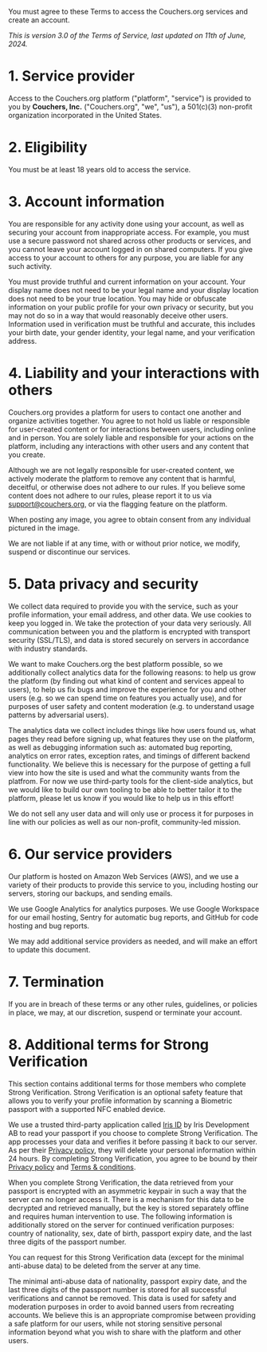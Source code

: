 You must agree to these Terms to access the Couchers.org services and create an account.

*This is version 3.0 of the Terms of Service, last updated on 11th of June, 2024.*


# 1. Service provider

Access to the Couchers.org platform ("platform", "service") is provided to you by **Couchers, Inc.** ("Couchers.org", "we", "us"), a 501(c)(3) non-profit organization incorporated in the United States.


# 2. Eligibility

You must be at least 18 years old to access the service.


# 3. Account information

You are responsible for any activity done using your account, as well as securing your account from inappropriate access. For example, you must use a secure password not shared across other products or services, and you cannot leave your account logged in on shared computers. If you give access to your account to others for any purpose, you are liable for any such activity.

You must provide truthful and current information on your account. Your display name does not need to be your legal name and your display location does not need to be your true location. You may hide or obfuscate information on your public profile for your own privacy or security, but you may not do so in a way that would reasonably deceive other users. Information used in verification must be truthful and accurate, this includes your birth date, your gender identity, your legal name, and your verification address.


# 4. Liability and your interactions with others

Couchers.org provides a platform for users to contact one another and organize activities together. You agree to not hold us liable or responsible for user-created content or for interactions between users, including online and in person. You are solely liable and responsible for your actions on the platform, including any interactions with other users and any content that you create.

Although we are not legally responsible for user-created content, we actively moderate the platform to remove any content that is harmful, deceitful, or otherwise does not adhere to our rules. If you believe some content does not adhere to our rules, please report it to us via support@couchers.org, or via the flagging feature on the platform.

When posting any image, you agree to obtain consent from any individual pictured in the image.

We are not liable if at any time, with or without prior notice, we modify, suspend or discontinue our services.


# 5. Data privacy and security

We collect data required to provide you with the service, such as your profile information, your email address, and other data. We use cookies to keep you logged in. We take the protection of your data very seriously. All communication between you and the platform is encrypted with transport security (SSL/TLS), and data is stored securely on servers in accordance with industry standards.

We want to make Couchers.org the best platform possible, so we additionally collect analytics data for the following reasons: to help us grow the platform (by finding out what kind of content and services appeal to users), to help us fix bugs and improve the experience for you and other users (e.g. so we can spend time on features you actually use), and for purposes of user safety and content moderation (e.g. to understand usage patterns by adversarial users).

The analytics data we collect includes things like how users found us, what pages they read before signing up, what features they use on the platform, as well as debugging information such as: automated bug reporting, analytics on error rates, exception rates, and timings of different backend functionality. We believe this is necessary for the purpose of getting a full view into how the site is used and what the community wants from the platfrom. For now we use third-party tools for the client-side analytics, but we would like to build our own tooling to be able to better tailor it to the platform, please let us know if you would like to help us in this effort!

We do not sell any user data and will only use or process it for purposes in line with our policies as well as our non-profit, community-led mission.


# 6. Our service providers

Our platform is hosted on Amazon Web Services (AWS), and we use a variety of their products to provide this service to you, including hosting our servers, storing our backups, and sending emails.

We use Google Analytics for analytics purposes. We use Google Workspace for our email hosting, Sentry for automatic bug reports, and GitHub for code hosting and bug reports.

We may add additional service providers as needed, and will make an effort to update this document.


# 7. Termination

If you are in breach of these terms or any other rules, guidelines, or policies in place, we may, at our discretion, suspend or terminate your account.


# 8. Additional terms for Strong Verification

This section contains additional terms for those members who complete Strong Verification. Strong Verification is an optional safety feature that allows you to verify your profile information by scanning a Biometric passport with a supported NFC enabled device.

We use a trusted third-party application called [Iris ID](https://passportreader.app/) by Iris Development AB to read your passport if you choose to complete Strong Verification. The app processes your data and verifies it before passing it back to our server. As per their [Privacy policy](https://passportreader.app/privacy), they will delete your personal information within 24 hours. By completing Strong Verification, you agree to be bound by their [Privacy policy](https://passportreader.app/privacy) and [Terms & conditions](https://passportreader.app/terms).

When you complete Strong Verification, the data retrieved from your passport is encrypted with an asymmetric keypair in such a way that the server can no longer access it. There is a mechanism for this data to be decrypted and retrieved manually, but the key is stored separately offline and requires human intervention to use. The following information is additionally stored on the server for continued verification purposes: country of nationality, sex, date of birth, passport expiry date, and the last three digits of the passport number.

You can request for this Strong Verification data (except for the minimal anti-abuse data) to be deleted from the server at any time.

The minimal anti-abuse data of nationality, passport expiry date, and the last three digits of the passport number is stored for all successful verifications and cannot be removed. This data is used for safety and moderation purposes in order to avoid banned users from recreating accounts. We believe this is an appropriate compromise between providing a safe platform for our users, while not storing sensitive personal information beyond what you wish to share with the platform and other users.
